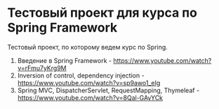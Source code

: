 # Тестовый проект для курса по Spring Framework
Тестовый проект, по которому ведем курс по Spring.

1. Введение в Spring Framework - https://www.youtube.com/watch?v=rFmu7yKrg9M
2. Inversion of control, dependency injection - https://www.youtube.com/watch?v=sp9awo1_eIg
3. Spring MVC, DispatcherServlet, RequestMapping, Thymeleaf - https://www.youtube.com/watch?v=8Qal-GAyYCk
